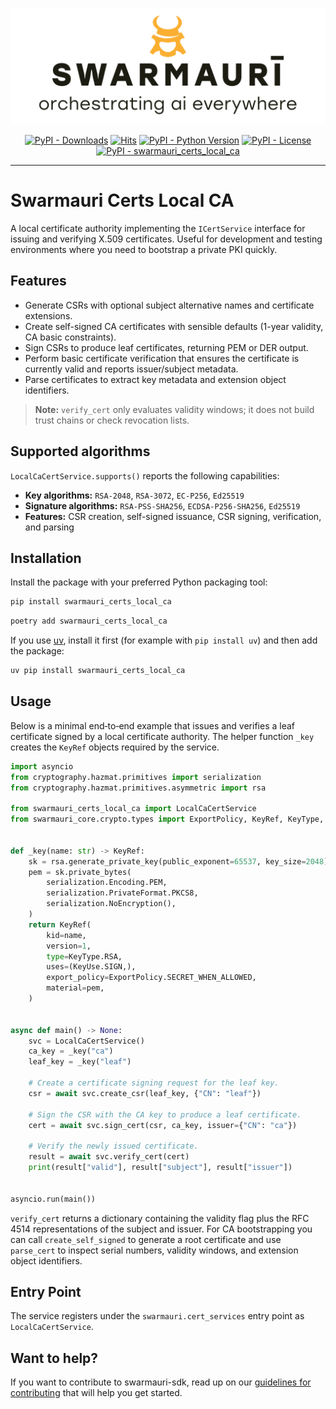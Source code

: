 ![Swarmauri Logo](https://github.com/swarmauri/swarmauri-sdk/blob/3d4d1cfa949399d7019ae9d8f296afba773dfb7f/assets/swarmauri.brand.theme.svg)


<p align="center">
    <a href="https://pypi.org/project/swarmauri_certs_local_ca/">
        <img src="https://img.shields.io/pypi/dm/swarmauri_certs_local_ca" alt="PyPI - Downloads"/></a>
    <a href="https://hits.sh/github.com/swarmauri/swarmauri-sdk/tree/master/pkgs/standards/swarmauri_certs_local_ca/">
        <img alt="Hits" src="https://hits.sh/github.com/swarmauri/swarmauri-sdk/tree/master/pkgs/standards/swarmauri_certs_local_ca.svg"/></a>
    <a href="https://pypi.org/project/swarmauri_certs_local_ca/">
        <img src="https://img.shields.io/pypi/pyversions/swarmauri_certs_local_ca" alt="PyPI - Python Version"/></a>
    <a href="https://pypi.org/project/swarmauri_certs_local_ca/">
        <img src="https://img.shields.io/pypi/l/swarmauri_certs_local_ca" alt="PyPI - License"/></a>
    <a href="https://pypi.org/project/swarmauri_certs_local_ca/">
        <img src="https://img.shields.io/pypi/v/swarmauri_certs_local_ca?label=swarmauri_certs_local_ca&color=green" alt="PyPI - swarmauri_certs_local_ca"/></a>
</p>

---

# Swarmauri Certs Local CA

A local certificate authority implementing the `ICertService` interface for issuing and verifying X.509 certificates. Useful for development and testing environments where you need to bootstrap a private PKI quickly.

## Features

- Generate CSRs with optional subject alternative names and certificate extensions.
- Create self-signed CA certificates with sensible defaults (1-year validity, CA basic constraints).
- Sign CSRs to produce leaf certificates, returning PEM or DER output.
- Perform basic certificate verification that ensures the certificate is currently valid and reports issuer/subject metadata.
- Parse certificates to extract key metadata and extension object identifiers.

> **Note:** `verify_cert` only evaluates validity windows; it does not build trust chains or check revocation lists.

## Supported algorithms

`LocalCaCertService.supports()` reports the following capabilities:

- **Key algorithms:** `RSA-2048`, `RSA-3072`, `EC-P256`, `Ed25519`
- **Signature algorithms:** `RSA-PSS-SHA256`, `ECDSA-P256-SHA256`, `Ed25519`
- **Features:** CSR creation, self-signed issuance, CSR signing, verification, and parsing

## Installation

Install the package with your preferred Python packaging tool:

```bash
pip install swarmauri_certs_local_ca
```

```bash
poetry add swarmauri_certs_local_ca
```

If you use [uv](https://docs.astral.sh/uv/), install it first (for example with `pip install uv`) and then add the package:

```bash
uv pip install swarmauri_certs_local_ca
```

## Usage

Below is a minimal end‑to‑end example that issues and verifies a leaf
certificate signed by a local certificate authority.  The helper function
`_key` creates the ``KeyRef`` objects required by the service.

```python
import asyncio
from cryptography.hazmat.primitives import serialization
from cryptography.hazmat.primitives.asymmetric import rsa

from swarmauri_certs_local_ca import LocalCaCertService
from swarmauri_core.crypto.types import ExportPolicy, KeyRef, KeyType, KeyUse


def _key(name: str) -> KeyRef:
    sk = rsa.generate_private_key(public_exponent=65537, key_size=2048)
    pem = sk.private_bytes(
        serialization.Encoding.PEM,
        serialization.PrivateFormat.PKCS8,
        serialization.NoEncryption(),
    )
    return KeyRef(
        kid=name,
        version=1,
        type=KeyType.RSA,
        uses=(KeyUse.SIGN,),
        export_policy=ExportPolicy.SECRET_WHEN_ALLOWED,
        material=pem,
    )


async def main() -> None:
    svc = LocalCaCertService()
    ca_key = _key("ca")
    leaf_key = _key("leaf")

    # Create a certificate signing request for the leaf key.
    csr = await svc.create_csr(leaf_key, {"CN": "leaf"})

    # Sign the CSR with the CA key to produce a leaf certificate.
    cert = await svc.sign_cert(csr, ca_key, issuer={"CN": "ca"})

    # Verify the newly issued certificate.
    result = await svc.verify_cert(cert)
    print(result["valid"], result["subject"], result["issuer"])


asyncio.run(main())
```

`verify_cert` returns a dictionary containing the validity flag plus the RFC 4514
representations of the subject and issuer.  For CA bootstrapping you can call
`create_self_signed` to generate a root certificate and use `parse_cert` to
inspect serial numbers, validity windows, and extension object identifiers.

## Entry Point

The service registers under the `swarmauri.cert_services` entry point as `LocalCaCertService`.

## Want to help?

If you want to contribute to swarmauri-sdk, read up on our
[guidelines for contributing](https://github.com/swarmauri/swarmauri-sdk/blob/master/CONTRIBUTING.md)
that will help you get started.